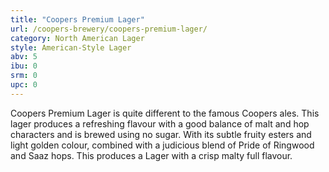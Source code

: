 ```yaml
---
title: "Coopers Premium Lager"
url: /coopers-brewery/coopers-premium-lager/
category: North American Lager
style: American-Style Lager
abv: 5
ibu: 0
srm: 0
upc: 0
---
```

Coopers Premium Lager is quite different to the famous Coopers ales.  This lager produces a refreshing flavour with a good balance of malt and hop characters and is brewed using no sugar. With its subtle fruity esters and light golden colour, combined with a judicious blend of Pride of Ringwood and Saaz hops.  This produces a Lager with a crisp malty full flavour.
